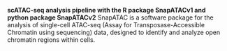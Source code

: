 **scATAC-seq analysis pipeline with the R package SnapATACv1 and python package SnapATACv2**
SnapATAC is a software package for the analysis of single-cell ATAC-seq (Assay for Transposase-Accessible Chromatin using sequencing) data, designed to identify and analyze open chromatin regions within cells. 
